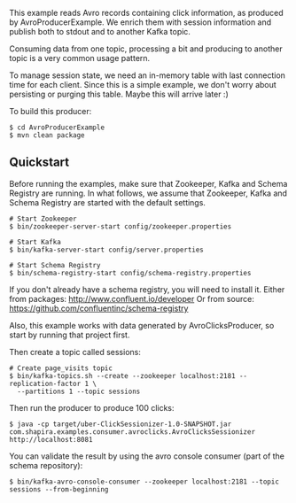 This example reads Avro records containing click information, as produced by AvroProducerExample.
We enrich them with session information and publish both to stdout and to another Kafka topic.

Consuming data from one topic, processing a bit and producing to another topic is a very common usage pattern.

To manage session state, we need an in-memory table with last connection time for each client.
Since this is a simple example, we don't worry about persisting or purging this table.
Maybe this will arrive later :)

To build this producer:

    $ cd AvroProducerExample
    $ mvn clean package
    
Quickstart
-----------

Before running the examples, make sure that Zookeeper, Kafka and Schema Registry are
running. In what follows, we assume that Zookeeper, Kafka and Schema Registry are
started with the default settings.

    # Start Zookeeper
    $ bin/zookeeper-server-start config/zookeeper.properties

    # Start Kafka
    $ bin/kafka-server-start config/server.properties

    # Start Schema Registry
    $ bin/schema-registry-start config/schema-registry.properties
    
If you don't already have a schema registry, you will need to install it.
Either from packages: http://www.confluent.io/developer
Or from source: https://github.com/confluentinc/schema-registry

Also, this example works with data generated by AvroClicksProducer, so start by running that project first.
    
Then create a topic called sessions:

    # Create page_visits topic
    $ bin/kafka-topics.sh --create --zookeeper localhost:2181 --replication-factor 1 \
      --partitions 1 --topic sessions
      

Then run the producer to produce 100 clicks:

    $ java -cp target/uber-ClickSessionizer-1.0-SNAPSHOT.jar com.shapira.examples.consumer.avroclicks.AvroClicksSessionizer http://localhost:8081
    
You can validate the result by using the avro console consumer (part of the schema repository):

    $ bin/kafka-avro-console-consumer --zookeeper localhost:2181 --topic sessions --from-beginning